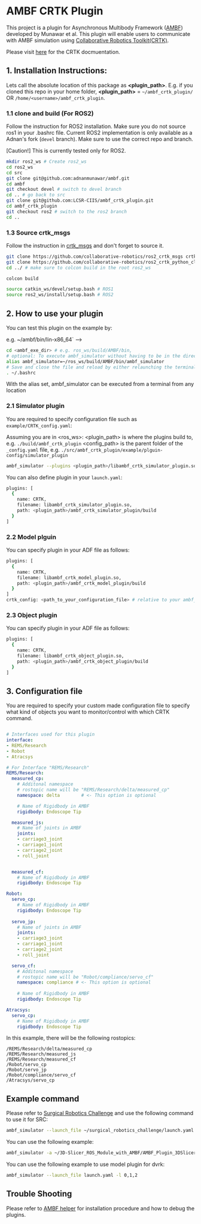 # AMBF CRTK Plugin
This project is a plugin for Asynchronous Multibody Framework ([AMBF](https://github.com/WPI-AIM/ambf)) developed by Munawar et al. 
This plugin will enable users to communicate with AMBF simulation using [Collaborative Robotics Toolkit(CRTK)](https://github.com/collaborative-robotics).

Please visit [here](https://github.com/collaborative-robotics/documentation) for the CRTK docmuentation.


## 1. Installation Instructions:
Lets call the absolute location of this package as **<plugin_path>**. E.g. if you cloned this repo in your home folder, **<plugin_path>** = `~/ambf_crtk_plugin/` OR `/home/<username>/ambf_crtk_plugin`.

### 1.1 clone and build (For ROS2)
Follow the instruction for ROS2 installation. Make sure you do not source ros1 in your .bashrc file.
Current ROS2 implementation is only available as a Adnan's fork (`devel` branch). 
Make sure to use the correct repo and branch. 

[Caution!] This is currently tested only for ROS2.

```bash
mkdir ros2_ws # Create ros2_ws
cd ros2_ws
cd src
git clone git@github.com:adnanmunawar/ambf.git
cd ambf
git checkout devel # switch to devel branch
cd .. # go back to src 
git clone git@github.com:LCSR-CIIS/ambf_crtk_plugin.git
cd ambf_crtk_plugin
git checkout ros2 # switch to the ros2 branch
cd ..
```

### 1.3 Source crtk_msgs
Follow the instruction in [crtk_msgs](https://github.com/collaborative-robotics/crtk_msgs) and don't forget to source it.
```bash
git clone https://github.com/collaborative-robotics/ros2_crtk_msgs crtk/crtk_msgs
git clone https://github.com/collaborative-robotics/ros2_crtk_python_client crtk/crtk_python_client
cd ../ # make sure to colcon build in the root ros2_ws

colcon build

source catkin_ws/devel/setup.bash # ROS1
source ros2_ws/install/setup.bash # ROS2
```

## 2. How to use your plugin
You can test this plugin on the example by:
<!-- `<ambf_exe_dir> ---> e.g. ~/ambf/bin/lin-x86_64` -->
```bash
cd <ambf_exe_dir> # e.g. ros_ws/build/AMBF/bin,
# optional: To execute ambf_simulator without having to be in the directory, one can set an alias
alias ambf_simulator=~/ros_ws/build/AMBF/bin/ambf_simulator
# Save and close the file and reload by either relaunching the terminal or typing 
. ~/.bashrc
```
With the alias set, ambf_simulator can be executed from a terminal from any location

### 2.1 Simulator plugin
You are required to specify configuration file such as `example/CRTK_config.yaml`:

Assuming you are in <ros_ws>:
<plugin_path> is where the plugins build to, e.g. `./build/ambf_crtk_plugin`
<config_path> is the parent folder of the `_config.yaml` file, e.g. `./src/ambf_crtk_plugin/example/plguin-config/simulator_plugin`

```bash
ambf_simulator --plugins <plugin_path>/libambf_crtk_simulator_plugin.so --conf <config_path>/CRTK_config.yaml
```

You can also define plugin in your `launch.yaml`: 

```bash
plugins: [
  {
    name: CRTK,
    filename: libambf_crtk_simulator_plugin.so,
    path: <plugin_path>/ambf_crtk_simulator_plugin/build
  }
]
```

### 2.2 Model plguin
You can specify plugin in your ADF file as follows:
```bash
plugins: [
  {
    name: CRTK,
    filename: libambf_crtk_model_plugin.so,
    path: <plugin_path>/ambf_crtk_model_plugin/build
  }
]
crtk_config: <path_to_your_configuration_file> # relative to your ambf_crtk_model_plugin/src/model_plugin
```

### 2.3 Object plugin
You can specify plugin in your ADF file as follows:
```bash
plugins: [
  {
    name: CRTK,
    filename: libambf_crtk_object_plugin.so,
    path: <plugin_path>/ambf_crtk_object_plugin/build
  }
]
```

## 3. Configuration file
You are required to specify your custom made configuration file to specify what kind of objects you want to monitor/control with which CRTK command.
```CRTK_config.yaml

# Interfaces used for this plugin
interface:
- REMS/Research
- Robot
- Atracsys

# For Interface "REMS/Research"
REMS/Research:
  measured_cp:
    # Additonal namespace
    # rostopic name will be "REMS/Research/delta/measured_cp" 
    namespace: delta        # <- This option is optional

    # Name of Rigidbody in AMBF 
    rigidbody: Endoscope Tip

  measured_js:
    # Name of joints in AMBF
    joints:
    - carriage3_joint
    - carriage1_joint
    - carriage2_joint
    - roll_joint


  measured_cf:
    # Name of Rigidbody in AMBF 
    rigidbody: Endoscope Tip

Robot:
  servo_cp:
    # Name of Rigidbody in AMBF 
    rigidbody: Endoscope Tip
  
  servo_jp:
    # Name of joints in AMBF 
    joints:
    - carriage3_joint
    - carriage1_joint
    - carriage2_joint
    - roll_joint

  servo_cf:
    # Additonal namespace
    # rostopic name will be "Robot/compliance/servo_cf" 
    namespace: compliance # <- This option is optional
    
    # Name of Rigidbody in AMBF 
    rigidbody: Endoscope Tip

Atracsys:
  servo_cp:
    # Name of Rigidbody in AMBF 
    rigidbody: Endoscope Tip
```

In this example, there will be the following rostopics:
```
/REMS/Research/delta/measured_cp
/REMS/Research/measured_js
/REMS/Research/measured_cf
/Robot/servo_cp
/Robot/servo_jp
/Robot/compliance/servo_cf
/Atracsys/servo_cp
```

## Example command 
Please refer to [Surgical Robotics Challenge](https://github.com/surgical-robotics-ai/surgical_robotics_challenge) and use the following command to use it for SRC:
 
```bash
ambf_simulator --launch_file ~/surgical_robotics_challenge/launch.yaml -l 0,1,2,3,4,5 --plugins <plugin_path>/libambf_crtk_simulator_plugin.so --conf <config_path>/SRC_config.yaml 
```

You can use the following example:
```bash
ambf_simulator -a ~/3D-Slicer_ROS_Module_with_AMBF/AMBF_Plugin_3DSlicer/ADF/galen.yaml --plugins <plugin_path>/libambf_crtk_simulator_plugin.so --conf <config_path>/CRTK_config.yaml 
```

You can use the following example to use model plugin for dvrk:
```bash
ambf_simulator --launch_file launch.yaml -l 0,1,2
```

## Trouble Shooting
Please refer to [AMBF helper](https://github.com/LCSR-CIIS/AMBF_helper) for installation procedure and how to debug the plugins.
